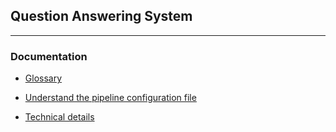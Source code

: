 ## Question Answering System
---

### Documentation

* [Glossary](./docs/glossary.md)

* [Understand the pipeline configuration file](./docs/pipeline_configuration_file.md)

* [Technical details](docs/technical_overview.md)